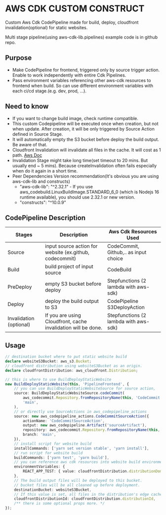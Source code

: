 # AWS CDK CUSTOM CONSTRUCT

Custom Aws Cdk CodePipeline made for build, deploy, cloudfront invalidation(optional) for static websites.

Multi stage pipeline(using aws-cdk-lib.pipelines) example code is in github repo.

## Purpose

- Make CodePipeline for frontend, triggered only by source trigger action. Enable to work independently with entire Cdk Pipelines.
- Pass environment variables referencing other aws-cdk resources to frontend when build. So can use different environment variables with each ci/cd stage.(e.g. dev, prod, ...). 


## Need to know

- If you want to change build image, check runtime compatible.
- This custom Codepipeline will be executed once when creation, but not when update. After creation, it will be only triggered by Source Action defined in Source Stage.
- It will automatically empty the S3 bucket before deploy the build output. Be aware of that.
- Cloudfront Invalidation will invalidate all files in the cache. It will cost as 1 path. [Aws Doc](https://docs.aws.amazon.com/AmazonCloudFront/latest/DeveloperGuide/Invalidation.html#PayingForInvalidation)
- Invalidation Stage might take long time(set timeout to 20 mins. But usually end ~ 5 mins). Because createInvalidation often fails especially when do it again in a short time.
- Peer Dependencies Version recommendation(It's obvious you are using aws-cdk-lib and constructs)
  - "aws-cdk-lib": "^2.32.1" - If you use aws_codebuild.LinuxBuildImage.STANDARD_6_0 (which is Nodejs 16 runtime available), you should use 2.32.1 or new version.
  - "constructs": "^10.0.9"


## CodePipeline Description

Stages                    | Description                                                      | Aws Cdk Resources Used                 |
--------------------------|------------------------------------------------------------------|----------------------------------------|
Source                    | input source action for website (ex.github, codecommit)          | CodeCommit, Github,.. as input choice  |
Build                     | build project of input source                                    | CodeBuild                              |
PreDeploy                 | empty S3 bucket before deploy                                    | Stepfunctions (2 lambda with aws-sdk)  |
Deploy                    | deploy the build output to S3                                    | CodePipeline S3DeployAction            |
Invalidation (optional)   | If you are using Cloudfront, cache invalidation will be done.    | Stepfunctions (2 lambda with aws-sdk)  |


## Usage

```typescript
// destination bucket where to put static website build
declare websiteS3Bucket: aws_s3.Bucket;
// cloudfront distribution using websiteS3Bucket as an origin.
declare cloudfrontDistribution: aws_cloudfront.Distribution;

// this is where to use BuildDeployStaticWebsite
new BuildDeployStaticWebsite(this, 'PipelineFrontend', {
    // you can use BuildDeployStaticWebsiteSource for source action, 
    source: BuildDeployStaticWebsiteSource.codeCommit(
        aws_codecommit.Repository.fromRepositoryName(this, 'CodeCommit', 'aws-cdk-custom-build-deploy-static-website-frontend'),
        'main',
    ),
    // or directly use SourceActions in aws_codepipeline_actions
    source: new aws_codepipeline_actions.CodeCommitSourceAction({
        actionName: 'CodeCommitSourceAction',
        output: new aws_codepipeline.Artifact('sourceArtifact'),
        repository: aws_codecommit.Repository.fromRepositoryName(this, 'CodeCommit', 'aws-cdk-custom-build-deploy-static-website-frontend'),
        branch: 'main',
    }),
    // install script for website build
    installCommands: ['yarn set version stable', 'yarn install'],
    // run script for website build
    buildCommands: ['yarn test', 'yarn build'],
    // you can reference aws cdk resources into website build environment variables like below
    environmentVariables: {
        REACT_APP_TEST: { value: cloudfrontDistribution.distributionDomainName },
    },
    // The build output files will be deployed to this bucket.
    // bucket files will be all cleaned up before deployment.
    destinationBucket: websiteS3Bucket,
    // If this value is set, all files in the distribution's edge caches will be invalidated after the deployment of build output.
    cloudfrontDistributionId: cloudfrontDistribution.distributionId,
    /** there is some optional props more. */
});
```
<!-- 
## 0.0.1
fix relative path error

## 0.0.2
fix destinationBucket interface

put missing export

## 0.0.3
trying to fix type error problem

## 0.0.4
fix some interface name problem

add predeploy stage - empty s3 bucket before deploy

fixed readme

fixed some props initial value

fixed stepfunction params problem

multi stage tested

## 0.0.5
fixed readme

fixed package.json (repo, keywords)

fixed interval of get invalidation

# 1.0.0 (dev)
removed cloudfrontdistributionId, added cloudfrontDistribution. It makes to put cdk resource directly. for syntax unity.
internal props fixed for same reason. It will not be seen to users. Just for inner syntax unity.

-->